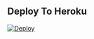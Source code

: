## Deploy To Heroku

<a href="https://heroku.com/deploy?template=https://github.com/Santo-Philip/media-delete-bot"><img src="https://www.herokucdn.com/deploy/button.svg" alt="Deploy"></a>